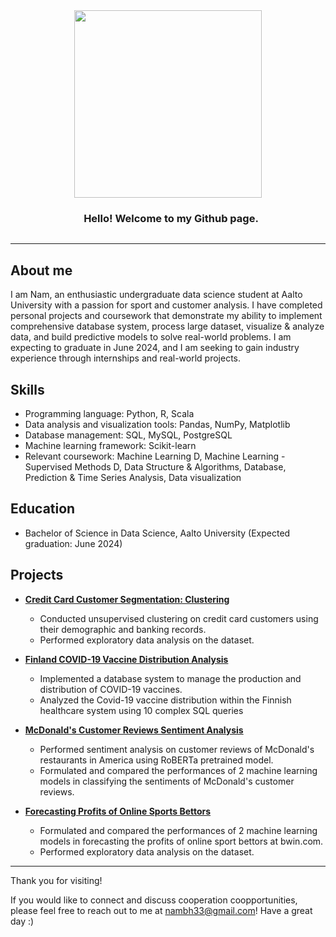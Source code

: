 <div style="text-align: center;">
  <img src='https://media.giphy.com/media/3oFzlW8dht4DdvwBqg/giphy.gif' width='300px' style='display: inline-block; vertical-align: middle;'>
  <h3 style='display: inline-block; vertical-align: middle; margin-left: 10px;'> Hello! Welcome to my Github page.</h3>
</div>

 <!-- About section -->

---
## About me

I am Nam, an enthusiastic undergraduate data science student at Aalto University with a passion for sport and customer analysis. I have completed personal projects and coursework that demonstrate my ability to implement comprehensive database system, process large dataset, visualize & analyze data, and build predictive models to solve real-world problems. I am expecting to graduate in June 2024, and I am seeking to gain industry experience through internships and real-world projects.

## Skills
- Programming language: Python, R, Scala
- Data analysis and visualization tools: Pandas, NumPy, Matplotlib
- Database management: SQL, MySQL, PostgreSQL
- Machine learning framework: Scikit-learn
- Relevant coursework: Machine Learning D, Machine Learning - Supervised Methods D, Data Structure & Algorithms, Database, Prediction & Time Series Analysis, Data visualization

## Education
- Bachelor of Science in Data Science, Aalto University (Expected graduation: June 2024)
  
## Projects
- [**Credit Card Customer Segmentation: Clustering**](https://github.com/NamBui43/Credit-Card-Customer-Segmentation-Clustering)
  - Conducted unsupervised clustering on credit card customers using their demographic and banking records.
  - Performed exploratory data analysis on the dataset.

- [**Finland COVID-19 Vaccine Distribution Analysis**](https://github.com/NamBui43/Finland-Vaccine-Distribution-Analysis)
  - Implemented a database system to manage the production and distribution of COVID-19 vaccines.
  - Analyzed the Covid-19 vaccine distribution within the Finnish healthcare system using 10 complex SQL queries
  
- [**McDonald's Customer Reviews Sentiment Analysis**](https://github.com/NamBui43/McDonald-Customer-Reviews-Sentiment-Analysis-using-RoBERTa/tree/main)
  - Performed sentiment analysis on customer reviews of McDonald's restaurants in America using RoBERTa pretrained model.
  - Formulated and compared the performances of 2 machine learning models in classifying the sentiments of McDonald's customer reviews. 

- [**Forecasting Profits of Online Sports Bettors**](https://github.com/NamBui43/Predicting-Profits-Of-Online-Sport-Bettors-)
  - Formulated and compared the performances of 2 machine learning models in forecasting the profits of online sport bettors at bwin.com.
  - Performed exploratory data analysis on the dataset.

---

Thank you for visiting! 

If you would like to connect and discuss cooperation coopportunities, please feel free to reach out to me at nambh33@gmail.com! Have a great day :)

